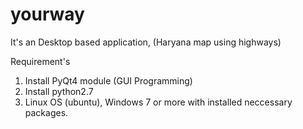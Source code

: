 # yourway
It's an Desktop based application, (Haryana map using highways)

Requirement's
1) Install PyQt4 module (GUI Programming)
2) Install python2.7
3) Linux OS (ubuntu), Windows 7 or more with installed neccessary packages.
